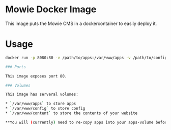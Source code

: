 # Mowie Docker Image

This image puts the Mowie CMS in a dockercontainer to easily deploy it.

# Usage

```sh
docker run -p 8080:80 -v /path/to/apps:/var/www/apps -v /path/to/config:/var/www/config -v /path/to/content:/var/www/content mowie/mowie

### Ports

This image exposes port 80.

### Volumes

This image has serveral volumes:

* `/var/www/apps` to store apps
* `/var/www/config` to store config
* `/var/www/content` to store the contents of your website

**You will (currently) need to re-copy apps into your apps-volume before running the installer due to docker's nature of overlaying data inside the container**
